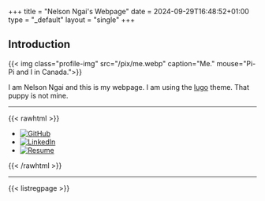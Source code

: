 +++
title = "Nelson Ngai's Webpage"
date = 2024-09-29T16:48:52+01:00
type = "_default"
layout = "single"
+++

## Introduction
{{< img class="profile-img" src="/pix/me.webp" caption="Me." mouse="Pi-Pi and I in Canada.">}}

I am Nelson Ngai and this is my webpage. I am using the [lugo](https://github.com/LukeSmithxyz/lugo) theme. That puppy is not mine.

---
{{< rawhtml >}}
    <ul id="icon-menu">
      <li>
        <a href="https://github.com/nelnn">
          <img src="/pix/github.png" title="GitHub" alt="GitHub">
        </a>
      </li>
      <li>
        <a href="https://www.linkedin.com/in/nelson-ngai-3686b0307">
          <img src="/pix/linkedin.png" title="LinkedIn" alt="LinkedIn">
        </a>
      </li>
      <li>
        <a href="files/CV.pdf" target="_blank">
          <img src="/pix/cv.png" title="CV" alt="Resume">
        </a>
      </li>
    </ul>
{{< /rawhtml >}}

---

{{< listregpage >}}



